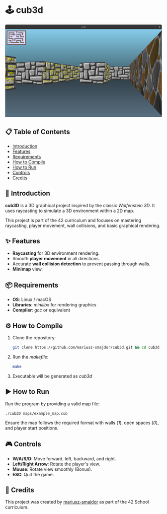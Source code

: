 # 🕹️ cub3d

![cub3d gameplay](cub3d_gameplay.png)

## 📋 Table of Contents
- [Introduction](#-introduction)
- [Features](#-features)
- [Requirements](#-requirements)
- [How to Compile](#-how-to-compile)
- [How to Run](#-how-to-run)
- [Controls](#-controls)
- [Credits](#-credits)

## 📜 Introduction

**cub3D** is a 3D graphical project inspired by the classic *Wolfenstein 3D*. It uses raycasting to simulate a 3D environment within a 2D map.

This project is part of the 42 curriculum and focuses on mastering raycasting, player movement, wall collisions, and basic graphical rendering.

## ✨ Features

- **Raycasting** for 3D environment rendering.
- Smooth **player movement** in all directions.
- Accurate **wall collision detection** to prevent passing through walls.
- **Minimap** view.

## 📦 Requirements
- **OS**: Linux / macOS
- **Libraries**: *minilibx* for rendering graphics
- **Compiler**: *gcc* or equivalent

## ⚙️ How to Compile

1. Clone the repository:
    ```bash
    git clone https://github.com/mariusz-smajdor/cub3d.git && cd cub3d
    ```
1. Run the *makefile*:
    ```bash
    make
    ```

1. Executable will be generated as *cub3d*

## ▶️ How to Run

Run the program by providing a valid map file:
```
./cub3D maps/example_map.cub
```
Ensure the map follows the required format with walls (*1*), open spaces (*0*), and player start positions.

## 🎮 Controls

- **W/A/S/D**: Move forward, left, backward, and right.
- **Left/Right Arrow**: Rotate the player's view.
- **Mouse**: Rotate view smoothly (Bonus).
- **ESC**: Quit the game.

## 🙌 Credits
This project was created by [mariusz-smajdor](https://github.com/mariusz-smajdor) as part of the 42 School curriculum.
